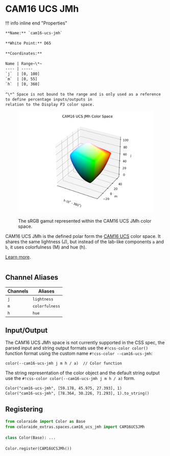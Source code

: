 # CAM16 UCS JMh

<div class="info-container" markdown="1">
!!! info inline end "Properties"

    **Name:** `cam16-ucs-jmh`

    **White Point:** D65

    **Coordinates:**

    Name | Range~\*~
    ---- | -----
    `j`  | [0, 100]
    `m`  | [0, 55]
    `h`  | [0, 360]

    ^\*^ Space is not bound to the range and is only used as a reference to define percentage inputs/outputs in
    relation to the Display P3 color space.

<figure markdown>

![CAM16 UCS JMh](../images/cam16-ucs-jmh.png)

<figcaption markdown>
The sRGB gamut represented within the CAM16 UCS JMh color space.
</figcaption>
</figure>

CAM16 UCS JMh is the defined polar form the [CAM16 UCS](./cam16_ucs.md) color space. It shares the same lightness (J),
but instead of the lab-like components `a` and `b`, it uses colorfulness (M) and hue (h).

[Learn more](https://doi.org/10.1002/col.22131).
</div>

## Channel Aliases

Channels | Aliases
-------- | -------
`j`      | `lightness`
`m`      | `colorfulness`
`h`      | `hue`

## Input/Output

The CAM16 UCS JMh space is not currently supported in the CSS spec, the parsed input and string output formats use the
`#!css-color color()` function format using the custom name `#!css-color --cam16-ucs-jmh`:

```css-color
color(--cam16-ucs-jmh j m h / a)  // Color function
```

The string representation of the color object and the default string output use the
`#!css-color color(--cam16-ucs-jmh j m h / a)` form.

```playground
Color("cam16-ucs-jmh", [59.178, 45.975, 27.393], 1)
Color("cam16-ucs-jmh", [78.364, 30.226, 71.293], 1).to_string()
```

## Registering

```py
from coloraide import Color as Base
from coloraide_extras.spaces.cam16_ucs_jmh import CAM16UCSJMh

class Color(Base): ...

Color.register(CAM16UCSJMh())
```

<style>
.info-container {display: inline-block;}
</style>
